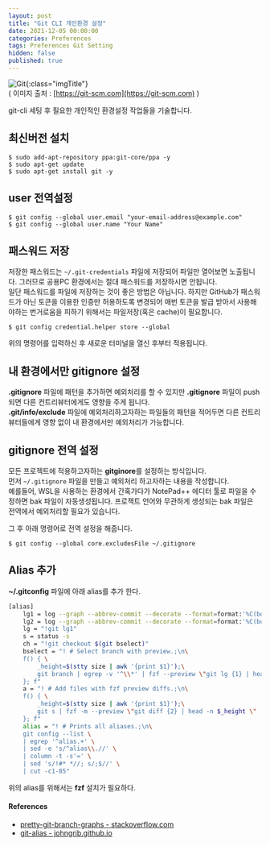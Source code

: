 ```yaml
---
layout: post
title: "Git CLI 개인환경 설정"
date: 2021-12-05 00:00:00
categories: Preferences
tags: Preferences Git Setting
hidden: false
published: true
---
```


![Git](https://git-scm.com/images/logo@2x.png){:class="imgTitle"}  
( 이미지 출처 : [https://git-scm.com](https://git-scm.com) )  

git-cli 세팅 후 필요한 개인적인 환경설정 작업들을 기술합니다.  

<!--more-->

## 최신버전 설치

~~~terminal
$ sudo add-apt-repository ppa:git-core/ppa -y
$ sudo apt-get update
$ sudo apt-get install git -y
~~~

## user 전역설정

~~~terminal
$ git config --global user.email "your-email-address@example.com"
$ git config --global user.name "Your Name"
~~~


## 패스워드 저장

저장한 패스워드는 ```~/.git-credentials``` 파일에 저장되어 파일만 열어보면 노출됩니다. 그러므로 공용PC 환경에서는 절대 패스워드를 저장하시면 안됩니다.  
일단 패스워드를 파일에 저장하는 것이 좋은 방법은 아닙니다. 하지만 GitHub가 패스워드가 아닌 토큰을 이용한 인증만 허용하도록 변경되어 매번 토큰을 발급 받아서 사용해야하는 번거로움을 피하기 위해서는 파일저장(혹은 cache)이 필요합니다.

~~~terminal
$ git config credential.helper store --global
~~~

위의 명령어를 입력하신 후 새로운 터미널을 열신 후부터 적용됩니다.  

## 내 환경에서만 gitignore 설정

**.gitignore** 파일에 패턴을 추가하면 예외처리를 할 수 있지만 **.gitignore** 파일이 push되면 다른 컨트리뷰터에게도 영향을 주게 됩니다.  
**.git/info/exclude** 파일에 예외처리하고자하는 파일들의 패턴을 적어두면 다른 컨트리뷰터들에게 영향 없이 내 환경에서만 예외처리가 가능합니다.  

## gitignore 전역 설정

모든 프로젝트에 적용하고자하는 **gitginore**를 설정하는 방식입니다.  
먼저 ```~/.gitignore``` 파일을 만들고 예외처리 하고자하는 내용을 작성합니다.  
예를들어, WSL을 사용하는 환경에서 간혹가다가 NotePad++ 에디터 툴로 파일을 수정하면 bak 파일이 자동생성됩니다. 프로젝트 언어와 무관하게 생성되는 bak 파일은 전역에서 예외처리할 필요가 있습니다.  

그 후 아래 명령어로 전역 설정을 해줍니다.  

~~~terminal
$ git config --global core.excludesFile ~/.gitignore
~~~



## Alias 추가 

**~/.gitconfig** 파일에 아래 alias를 추가 한다.

~~~bash
[alias]
    lg1 = log --graph --abbrev-commit --decorate --format=format:'%C(bold blue)%h%C(reset) - %C(bold green)(%ar)%C(reset) %C(white)%s%C(reset) %C(dim white)- %an%C(reset)%C(bold yellow)%d%C(reset)' --all
    lg2 = log --graph --abbrev-commit --decorate --format=format:'%C(bold blue)%h%C(reset) - %C(bold cyan)%aD%C(reset) %C(bold green)(%ar)%C(reset)%C(bold yellow)%d%C(reset)%n''          %C(white)%s%C(reset) %C(dim white)- %an%C(reset)' --all
    lg = "!git lg1"
    s = status -s
    ch = "!git checkout $(git bselect)"
    bselect = "! # Select branch with preview.;\n\
    f() { \
        _height=$(stty size | awk '{print $1}');\
        git branch | egrep -v '^\\*' | fzf --preview \"git lg {1} | head -n $_height\"; \
    }; f"
    a = "! # Add files with fzf preview diffs.;\n\
    f() { \
        _height=$(stty size | awk '{print $1}');\
        git s | fzf -m --preview \"git diff {2} | head -n $_height \" | awk '{print $2}' | xargs git add; \
    }; f"
    alias = "! # Prints all aliases.;\n\
    git config --list \
    | egrep '^alias.+' \
    | sed -e 's/^alias\\.//' \
    | column -t -s'=' \
    | sed 's/!#* *//; s/;$//' \
    | cut -c1-85"    
~~~

위의 alias를 위해서는 **fzf** 설치가 필요하다.  

#### References

  * [pretty-git-branch-graphs - stackoverflow.com](https://stackoverflow.com/a/9074343)
  * [git-alias - johngrib.github.io](https://johngrib.github.io/wiki/git-alias/)
